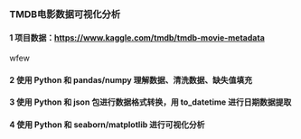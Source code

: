 ### TMDB电影数据可视化分析
#### 1 项目数据：https://www.kaggle.com/tmdb/tmdb-movie-metadata
wfew
#### 2 使用 Python 和 pandas/numpy 理解数据、清洗数据、缺失值填充
#### 3 使用 Python 和 json 包进行数据格式转换，用 to_datetime 进行日期数据提取
#### 4 使用 Python 和 seaborn/matplotlib 进行可视化分析
